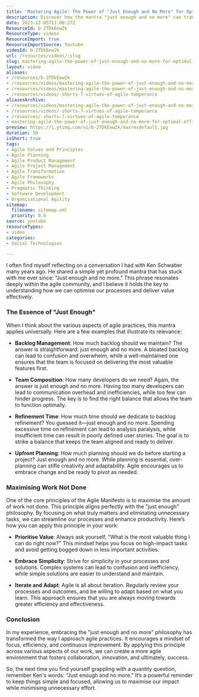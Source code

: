 ```yaml
---
title: 'Mastering Agile: The Power of "Just Enough and No More" for Optimal Efficiency'
description: Discover how the mantra "just enough and no more" can transform your agile practices. Learn to optimise processes, enhance productivity, and deliver value effectively.
date: 2023-12-05T11:00:27Z
ResourceId: b-2TDkEew2k
ResourceType: videos
ResourceImport: true
ResourceImportSource: Youtube
videoId: b-2TDkEew2k
url: /resources/videos/:slug
slug: mastering-agile-the-power-of-just-enough-and-no-more-for-optimal-efficiency-b-2TDkEew2k
layout: video
aliases:
- /resources/b-2TDkEew2k
- /resources/videos/mastering-agile-the-power-of-just-enough-and-no-more-for-optimal-efficiency-b-2TDkEew2k
- /resources/videos/mastering-agile-the-power-of-just-enough-and-no-more-for-optimal-efficiency
- /resources/videos/-shorts-7-virtues-of-agile-temperance
aliasesArchive:
- /resources/videos/mastering-agile-the-power-of-just-enough-and-no-more-for-optimal-efficiency
- /resources/videos/-shorts-7-virtues-of-agile-temperance
- /resources/-shorts-7-virtues-of-agile-temperance
- mastering-agile-the-power-of-just-enough-and-no-more-for-optimal-efficiency-b-2TDkEew2k
preview: https://i.ytimg.com/vi/b-2TDkEew2k/maxresdefault.jpg
duration: 59
isShort: true
tags:
- Agile Values and Principles
- Agile Planning
- Agile Product Management
- Agile Project Management
- Agile Transformation
- Agile Frameworks
- Agile Philosophy
- Pragmatic Thinking
- Software Development
- Organisational Agility
sitemap:
  filename: sitemap.xml
  priority: 0.6
source: youtube
resourceTypes:
- video
categories:
- Social Technologies

---
```

I often find myself reflecting on a conversation I had with Ken Schwaber many years ago. He shared a simple yet profound mantra that has stuck with me ever since: "Just enough and no more." This phrase resonates deeply within the agile community, and I believe it holds the key to understanding how we can optimise our processes and deliver value effectively.

### The Essence of "Just Enough"

When I think about the various aspects of agile practices, this mantra applies universally. Here are a few examples that illustrate its relevance:

- **Backlog Management**: How much backlog should we maintain? The answer is straightforward: just enough and no more. A bloated backlog can lead to confusion and overwhelm, while a well-maintained one ensures that the team is focused on delivering the most valuable features first.

- **Team Composition**: How many developers do we need? Again, the answer is just enough and no more. Having too many developers can lead to communication overhead and inefficiencies, while too few can hinder progress. The key is to find the right balance that allows the team to function optimally.

- **Refinement Time**: How much time should we dedicate to backlog refinement? You guessed it—just enough and no more. Spending excessive time on refinement can lead to analysis paralysis, while insufficient time can result in poorly defined user stories. The goal is to strike a balance that keeps the team aligned and ready to deliver.

- **Upfront Planning**: How much planning should we do before starting a project? Just enough and no more. While planning is essential, over-planning can stifle creativity and adaptability. Agile encourages us to embrace change and be ready to pivot as needed.

### Maximising Work Not Done

One of the core principles of the Agile Manifesto is to maximise the amount of work not done. This principle aligns perfectly with the "just enough" philosophy. By focusing on what truly matters and eliminating unnecessary tasks, we can streamline our processes and enhance productivity. Here’s how you can apply this principle in your work:

- **Prioritise Value**: Always ask yourself, "What is the most valuable thing I can do right now?" This mindset helps you focus on high-impact tasks and avoid getting bogged down in less important activities.

- **Embrace Simplicity**: Strive for simplicity in your processes and solutions. Complex systems can lead to confusion and inefficiency, while simple solutions are easier to understand and maintain.

- **Iterate and Adapt**: Agile is all about iteration. Regularly review your processes and outcomes, and be willing to adapt based on what you learn. This approach ensures that you are always moving towards greater efficiency and effectiveness.

### Conclusion

In my experience, embracing the "just enough and no more" philosophy has transformed the way I approach agile practices. It encourages a mindset of focus, efficiency, and continuous improvement. By applying this principle across various aspects of our work, we can create a more agile environment that fosters collaboration, innovation, and ultimately, success.

So, the next time you find yourself grappling with a quantity question, remember Ken's words: "Just enough and no more." It’s a powerful reminder to keep things simple and focused, allowing us to maximise our impact while minimising unnecessary effort.
